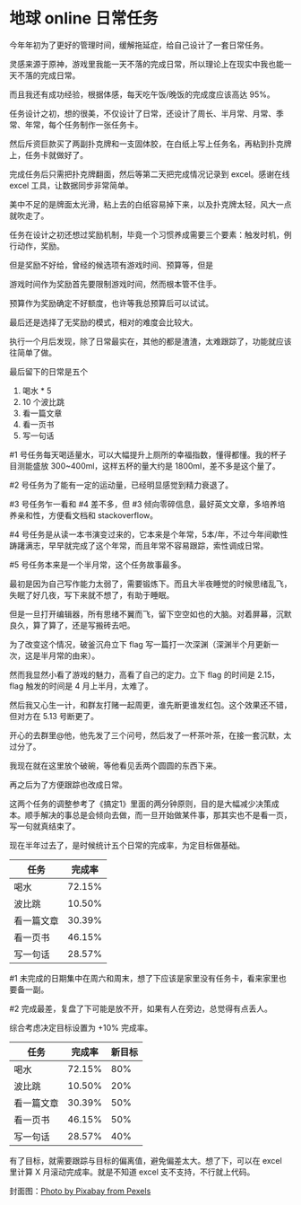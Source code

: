 # 地球 online 日常任务

今年年初为了更好的管理时间，缓解拖延症，给自己设计了一套日常任务。

灵感来源于原神，游戏里我能一天不落的完成日常，所以理论上在现实中我也能一天不落的完成日常。

而且我还有成功经验，根据体感，每天吃午饭/晚饭的完成度应该高达 95%。

任务设计之初，想的很美，不仅设计了日常，还设计了周长、半月常、月常、季常、年常，每个任务制作一张任务卡。

然后斥资巨款买了两副扑克牌和一支固体胶，在白纸上写上任务名，再粘到扑克牌上，任务卡就做好了。

完成任务后只需把扑克牌翻面，然后等第二天把完成情况记录到 excel。感谢在线 excel 工具，让数据同步非常简单。

美中不足的是牌面太光滑，粘上去的白纸容易掉下来，以及扑克牌太轻，风大一点就吹走了。

任务在设计之初还想过奖励机制，毕竟一个习惯养成需要三个要素：触发时机，例行动作，奖励。

但是奖励不好给，曾经的候选项有游戏时间、预算等，但是

游戏时间作为奖励首先要限制游戏时间，然而根本管不住手。

预算作为奖励确定不好额度，也许等我总预算后可以试试。

最后还是选择了无奖励的模式，相对的难度会比较大。

执行一个月后发现，除了日常最实在，其他的都是渣渣，太难跟踪了，功能就应该往简单了做。

最后留下的日常是五个

1. 喝水 * 5
2. 10 个波比跳
3. 看一篇文章
4. 看一页书
5. 写一句话

#1 号任务每天喝适量水，可以大幅提升上厕所的幸福指数，懂得都懂。我的杯子目测能盛放 300~400ml，这样五杯的量大约是 1800ml，差不多是这个量了。

#2 号任务为了能有一定的运动量，已经明显感觉到精力衰退了。

#3 号任务乍一看和 #4 差不多，但 #3 倾向零碎信息，最好英文文章，多培养培养亲和性，方便看文档和 stackoverflow。

#4 号任务是从读一本书演变过来的，它本来是个年常，5本/年，不过今年间歇性踌躇满志，早早就完成了这个年常，而且年常不容易跟踪，索性调成日常。

#5 号任务本来是一个半月常，这个任务故事最多。

最初是因为自己写作能力太弱了，需要锻炼下。而且大半夜睡觉的时候思绪乱飞，失眠了好几夜，写下来就不想了，有助于睡眠。

但是一旦打开编辑器，所有思绪不翼而飞，留下空空如也的大脑。对着屏幕，沉默良久，算了算了，还是写搬砖去吧。

为了改变这个情况，破釜沉舟立下 flag 写一篇打一次深渊（深渊半个月更新一次，这是半月常的由来）。

然而我显然小看了游戏的魅力，高看了自己的定力。立下 flag 的时间是 2.15，flag 触发的时间是 4 月上半月，太难了。

然后我又心生一计，和群友打赌一起周更，谁先断更谁发红包。这个效果还不错，但对方在 5.13 号断更了。

开心的去群里@他，他先发了三个问号，然后发了一杯茶叶茶，在接一套沉默，太过分了。

我现在就在这里放个破碗，等他看见丢两个圆圆的东西下来。

再之后为了方便跟踪也改成日常。

这两个任务的调整参考了《搞定1》里面的两分钟原则，目的是大幅减少决策成本。顺手解决的事总是会倾向去做，而一旦开始做某件事，那其实也不是看一页，写一句就真结束了。

现在半年过去了，是时候统计五个日常的完成率，为定目标做基础。

|任务|完成率|
|--|--|
|喝水       |72.15%|
|波比跳     |10.50%|
|看一篇文章 |30.39%|
|看一页书   |46.15%|
|写一句话   |28.57%|

#1 未完成的日期集中在周六和周末，想了下应该是家里没有任务卡，看来家里也要备一副。

#2 完成最差，复盘了下可能是放不开，如果有人在旁边，总觉得有点丢人。

综合考虑决定目标设置为 +10% 完成率。

|任务|完成率|新目标|
|--|--|--|
|喝水       |72.15%|80%|
|波比跳     |10.50%|20%|
|看一篇文章 |30.39%|50%|
|看一页书   |46.15%|50%|
|写一句话   |28.57%|40%|


有了目标，就需要跟踪与目标的偏离值，避免偏差太大。想了下，可以在 excel 里计算 X 月滚动完成率。就是不知道 excel 支不支持，不行就上代码。

封面图：[Photo by Pixabay from Pexels](https://www.pexels.com/photo/brown-tunnel-near-body-of-water-163872)